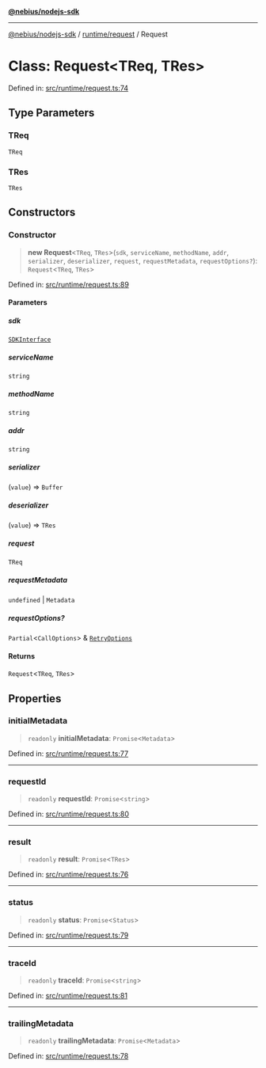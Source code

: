 [**@nebius/nodejs-sdk**](../../../README.md)

---

[@nebius/nodejs-sdk](../../../README.md) / [runtime/request](../README.md) / Request

# Class: Request\<TReq, TRes\>

Defined in: [src/runtime/request.ts:74](https://github.com/nebius/nodejs-sdk/blob/2ec552fb564ad8fdbf78c4eb6e73ce9101501e8a/src/runtime/request.ts#L74)

## Type Parameters

### TReq

`TReq`

### TRes

`TRes`

## Constructors

### Constructor

> **new Request**\<`TReq`, `TRes`\>(`sdk`, `serviceName`, `methodName`, `addr`, `serializer`, `deserializer`, `request`, `requestMetadata`, `requestOptions?`): `Request`\<`TReq`, `TRes`\>

Defined in: [src/runtime/request.ts:89](https://github.com/nebius/nodejs-sdk/blob/2ec552fb564ad8fdbf78c4eb6e73ce9101501e8a/src/runtime/request.ts#L89)

#### Parameters

##### sdk

[`SDKInterface`](../../../sdk/interfaces/SDKInterface.md)

##### serviceName

`string`

##### methodName

`string`

##### addr

`string`

##### serializer

(`value`) => `Buffer`

##### deserializer

(`value`) => `TRes`

##### request

`TReq`

##### requestMetadata

`undefined` | `Metadata`

##### requestOptions?

`Partial`\<`CallOptions`\> & [`RetryOptions`](../interfaces/RetryOptions.md)

#### Returns

`Request`\<`TReq`, `TRes`\>

## Properties

### initialMetadata

> `readonly` **initialMetadata**: `Promise`\<`Metadata`\>

Defined in: [src/runtime/request.ts:77](https://github.com/nebius/nodejs-sdk/blob/2ec552fb564ad8fdbf78c4eb6e73ce9101501e8a/src/runtime/request.ts#L77)

---

### requestId

> `readonly` **requestId**: `Promise`\<`string`\>

Defined in: [src/runtime/request.ts:80](https://github.com/nebius/nodejs-sdk/blob/2ec552fb564ad8fdbf78c4eb6e73ce9101501e8a/src/runtime/request.ts#L80)

---

### result

> `readonly` **result**: `Promise`\<`TRes`\>

Defined in: [src/runtime/request.ts:76](https://github.com/nebius/nodejs-sdk/blob/2ec552fb564ad8fdbf78c4eb6e73ce9101501e8a/src/runtime/request.ts#L76)

---

### status

> `readonly` **status**: `Promise`\<`Status`\>

Defined in: [src/runtime/request.ts:79](https://github.com/nebius/nodejs-sdk/blob/2ec552fb564ad8fdbf78c4eb6e73ce9101501e8a/src/runtime/request.ts#L79)

---

### traceId

> `readonly` **traceId**: `Promise`\<`string`\>

Defined in: [src/runtime/request.ts:81](https://github.com/nebius/nodejs-sdk/blob/2ec552fb564ad8fdbf78c4eb6e73ce9101501e8a/src/runtime/request.ts#L81)

---

### trailingMetadata

> `readonly` **trailingMetadata**: `Promise`\<`Metadata`\>

Defined in: [src/runtime/request.ts:78](https://github.com/nebius/nodejs-sdk/blob/2ec552fb564ad8fdbf78c4eb6e73ce9101501e8a/src/runtime/request.ts#L78)
